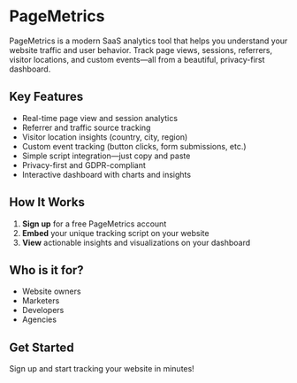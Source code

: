 # PageMetrics

PageMetrics is a modern SaaS analytics tool that helps you understand your website traffic and user behavior. Track page views, sessions, referrers, visitor locations, and custom events—all from a beautiful, privacy-first dashboard.

## Key Features
- Real-time page view and session analytics
- Referrer and traffic source tracking
- Visitor location insights (country, city, region)
- Custom event tracking (button clicks, form submissions, etc.)
- Simple script integration—just copy and paste
- Privacy-first and GDPR-compliant
- Interactive dashboard with charts and insights

## How It Works
1. **Sign up** for a free PageMetrics account
2. **Embed** your unique tracking script on your website
3. **View** actionable insights and visualizations on your dashboard

## Who is it for?
- Website owners
- Marketers
- Developers
- Agencies

## Get Started
Sign up and start tracking your website in minutes!
